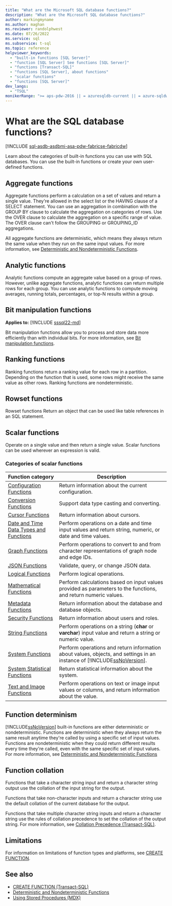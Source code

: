 ```yaml
---
title: "What are the Microsoft SQL database functions?"
description: "What are the Microsoft SQL database functions?"
author: markingmyname
ms.author: maghan
ms.reviewer: randolphwest
ms.date: 07/26/2022
ms.service: sql
ms.subservice: t-sql
ms.topic: reference
helpviewer_keywords:
  - "built-in functions [SQL Server]"
  - "function [SQL Server] See functions [SQL Server]"
  - "functions [Transact-SQL]"
  - "functions [SQL Server], about functions"
  - "scalar functions"
  - "functions [SQL Server]"
dev_langs:
  - "TSQL"
monikerRange: ">= aps-pdw-2016 || = azuresqldb-current || = azure-sqldw-latest || >= sql-server-2016 || >= sql-server-linux-2017 || = azuresqldb-mi-current ||=fabric"
---
```

# What are the SQL database functions?

[!INCLUDE [sql-asdb-asdbmi-asa-pdw-fabricse-fabricdw](../../includes/applies-to-version/sql-asdb-asdbmi-asa-pdw-fabricse-fabricdw.md)]

Learn about the categories of built-in functions you can use with SQL databases. You can use the built-in functions or create your own user-defined functions.

## Aggregate functions

Aggregate functions perform a calculation on a set of values and return a single value. They're allowed in the select list or the HAVING clause of a SELECT statement. You can use an aggregation in combination with the GROUP BY clause to calculate the aggregation on categories of rows. Use the OVER clause to calculate the aggregation on a specific range of value. The OVER clause can't follow the GROUPING or GROUPING_ID aggregations.

All aggregate functions are deterministic, which means they always return the same value when they run on the same input values. For more information, see [Deterministic and Nondeterministic Functions](../../relational-databases/user-defined-functions/deterministic-and-nondeterministic-functions.md).

## Analytic functions

Analytic functions compute an aggregate value based on a group of rows. However, unlike aggregate functions, analytic functions can return multiple rows for each group. You can use analytic functions to compute moving averages, running totals, percentages, or top-N results within a group.

## Bit manipulation functions

**Applies to:** [!INCLUDE [sssql22-md](../../includes/sssql22-md.md)]

Bit manipulation functions allow you to process and store data more efficiently than with individual bits. For more information, see [Bit manipulation functions](bit-manipulation-functions-overview.md).

## Ranking functions

Ranking functions return a ranking value for each row in a partition. Depending on the function that is used, some rows might receive the same value as other rows. Ranking functions are nondeterministic.

## Rowset functions

Rowset functions Return an object that can be used like table references in an SQL statement.

## Scalar functions

Operate on a single value and then return a single value. Scalar functions can be used wherever an expression is valid.

### Categories of scalar functions

|Function category|Description|  
|-----------------------|-----------------|  
|[Configuration Functions](configuration-functions-transact-sql.md)|Return information about the current configuration.|  
|[Conversion Functions](conversion-functions-transact-sql.md)|Support data type casting and converting.|  
|[Cursor Functions](cursor-functions-transact-sql.md)|Return information about cursors.|  
|[Date and Time Data Types and Functions](date-and-time-data-types-and-functions-transact-sql.md)|Perform operations on a date and time input values and return string, numeric, or date and time values.|  
|[Graph Functions](graph-functions-transact-sql.md)|Perform operations to convert to and from character representations of graph node and edge IDs.|
|[JSON Functions](json-functions-transact-sql.md)|Validate, query, or change JSON data.|  
|[Logical Functions](logical-functions-choose-transact-sql.md)|Perform logical operations.|  
|[Mathematical Functions](mathematical-functions-transact-sql.md)|Perform calculations based on input values provided as parameters to the functions, and return numeric values.|  
|[Metadata Functions](metadata-functions-transact-sql.md)|Return information about the database and database objects.|  
|[Security Functions](security-functions-transact-sql.md)|Return information about users and roles.|  
|[String Functions](string-functions-transact-sql.md)|Perform operations on a string (**char** or **varchar**) input value and return a string or numeric value.|  
|[System Functions](../../relational-databases/system-functions/system-functions-category-transact-sql.md)|Perform operations and return information about values, objects, and settings in an instance of [!INCLUDE[ssNoVersion](../../includes/ssnoversion-md.md)].|  
|[System Statistical Functions](system-statistical-functions-transact-sql.md)|Return statistical information about the system.|  
|[Text and Image Functions](./text-and-image-functions-textptr-transact-sql.md)|Perform operations on text or image input values or columns, and return information about the value.|

## Function determinism

[!INCLUDE[ssNoVersion](../../includes/ssnoversion-md.md)] built-in functions are either deterministic or nondeterministic. Functions are deterministic when they always return the same result anytime they're called by using a specific set of input values. Functions are nondeterministic when they could return different results every time they're called, even with the same specific set of input values. For more information, see [Deterministic and Nondeterministic Functions](../../relational-databases/user-defined-functions/deterministic-and-nondeterministic-functions.md)

## Function collation

Functions that take a character string input and return a character string output use the collation of the input string for the output.

Functions that take non-character inputs and return a character string use the default collation of the current database for the output.

Functions that take multiple character string inputs and return a character string use the rules of collation precedence to set the collation of the output string. For more information, see [Collation Precedence &#40;Transact-SQL&#41;](../../t-sql/statements/collation-precedence-transact-sql.md).

## Limitations

For information on limitations of function types and platforms, see [CREATE FUNCTION](../statements/create-function-transact-sql.md).

## See also

- [CREATE FUNCTION &#40;Transact-SQL&#41;](../../t-sql/statements/create-function-transact-sql.md)
- [Deterministic and Nondeterministic Functions](../../relational-databases/user-defined-functions/deterministic-and-nondeterministic-functions.md)
- [Using Stored Procedures &#40;MDX&#41;](../../mdx/using-stored-procedures-mdx.md)
